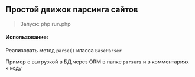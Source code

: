 ## Простой движок парсинга сайтов

> Запуск: php run.php

#### Использование:

Реализовать метод `parse()` класса `BaseParser`

Пример с выгрузкой в БД через ORM в папке `parsers` и в комментариях к коду